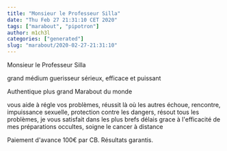 ```yaml
---
title: "Monsieur le Professeur Silla"
date: "Thu Feb 27 21:31:10 CET 2020"
tags: ["marabout", "pipotron"]
author: m1ch3l
categories: ["generated"]
slug: "marabout/2020-02-27-21:31:10"
---
```


Monsieur le Professeur Silla

grand médium guerisseur sérieux, efficace et puissant

Authentique plus grand Marabout du monde

vous aide à régle vos problèmes, réussit là où les autres échoue, rencontre, impuissance sexuelle, protection contre les dangers, résout tous les problèmes, je vous satisfait dans les plus brefs délais grace à l'efficacité de mes préparations occultes, soigne le cancer à distance

Paiement d'avance 100€ par CB. Résultats garantis.
